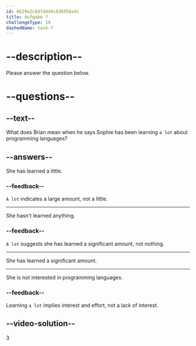 ```yaml
---
id: 6629e2c8d7ddd4c836958a4c
title: Aufgabe 7
challengeType: 19
dashedName: task-7
---
```


# --description--

Please answer the question below.

# --questions--

## --text--

What does Brian mean when he says Sophie has been learning `a lot` about programming languages?

## --answers--

She has learned a little.

### --feedback--

`A lot` indicates a large amount, not a little.

---

She hasn't learned anything.

### --feedback--

`A lot` suggests she has learned a significant amount, not nothing.

---

She has learned a significant amount.

---

She is not interested in programming languages.

### --feedback--

Learning `a lot` implies interest and effort, not a lack of interest.

## --video-solution--

3

